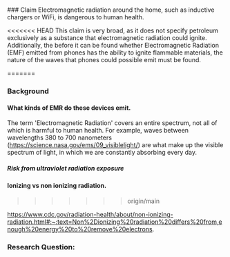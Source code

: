 <br/>
<br/>
<br/>
<br/>
### Claim
Electromagnetic radiation around the home, such as inductive chargers or WiFi, is dangerous to human health.

<<<<<<< HEAD
This claim is very broad, as it does not specify petroleum exclusively as a substance that electromagnetic radiation could ignite. Additionally, the before it can be found whether Electromagnetic Radiation (EMF) emitted from phones has the ability to ignite flammable materials, the nature of the waves that phones could possible emit must be found.

=======
### Background

#### What kinds of EMR do these devices emit. 

The term 'Electromagnetic Radiation' covers an entire spectrum, not all of which is harmful to human health. For example, waves between wavelengths 380 to 700 nanometers (https://science.nasa.gov/ems/09_visiblelight/) are what make up the visible spectrum of light, in which we are constantly absorbing every day. 

##### Risk from ultraviolet radiation exposure

#### Ionizing vs non ionizing radiation.
>>>>>>> origin/main




https://www.cdc.gov/radiation-health/about/non-ionizing-radiation.html#:~:text=Non%2Dionizing%20radiation%20differs%20from,enough%20energy%20to%20remove%20electrons.

### Research Question:
